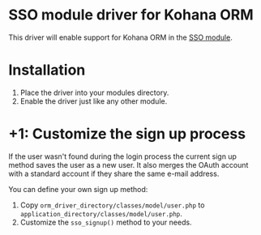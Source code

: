 # SSO module driver for Kohana ORM

This driver will enable support for Kohana ORM in the [SSO module](https://github.com/creatoro/kohana-sso).

Installation
============================================
 1. Place the driver into your modules directory.
 2. Enable the driver just like any other module.


+1: Customize the sign up process
============================================

If the user wasn't found during the login process the current sign up method saves the user as a new user. It
also merges the OAuth account with a standard account if they share the same e-mail address.

You can define your own sign up method:

 1. Copy `orm_driver_directory/classes/model/user.php` to `application_directory/classes/model/user.php`.
 2. Customize the `sso_signup()` method to your needs.